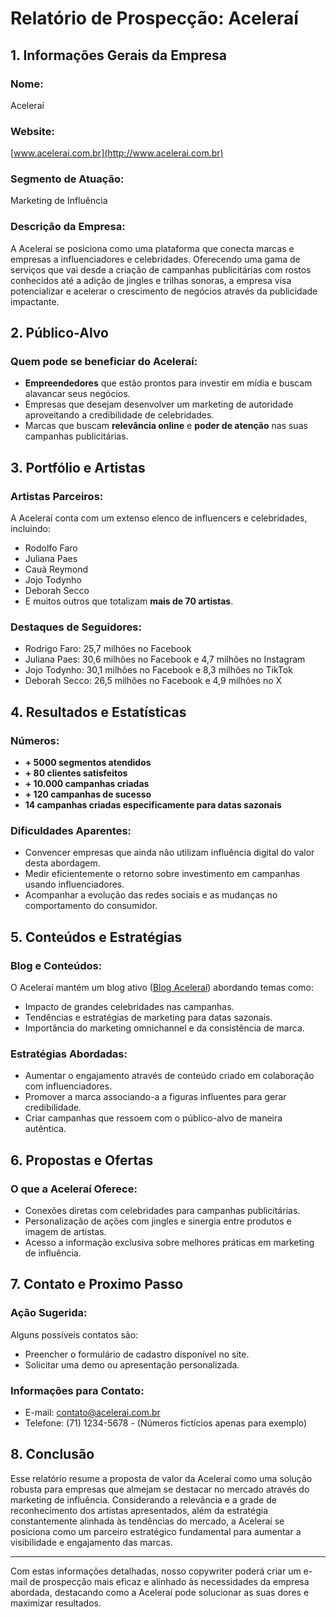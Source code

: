 # Relatório de Prospecção: Aceleraí

## 1. Informações Gerais da Empresa

### Nome: 
Aceleraí

### Website: 
[www.acelerai.com.br](http://www.acelerai.com.br)

### Segmento de Atuação:
Marketing de Influência

### Descrição da Empresa:
A Aceleraí se posiciona como uma plataforma que conecta marcas e empresas a influenciadores e celebridades. Oferecendo uma gama de serviços que vai desde a criação de campanhas publicitárias com rostos conhecidos até a adição de jingles e trilhas sonoras, a empresa visa potencializar e acelerar o crescimento de negócios através da publicidade impactante.

## 2. Público-Alvo

### Quem pode se beneficiar do Aceleraí:
- **Empreendedores** que estão prontos para investir em mídia e buscam alavancar seus negócios.
- Empresas que desejam desenvolver um marketing de autoridade aproveitando a credibilidade de celebridades.
- Marcas que buscam **relevância online** e **poder de atenção** nas suas campanhas publicitárias.

## 3. Portfólio e Artistas

### Artistas Parceiros:
A Aceleraí conta com um extenso elenco de influencers e celebridades, incluindo:
- Rodolfo Faro
- Juliana Paes
- Cauã Reymond
- Jojo Todynho
- Deborah Secco
- E muitos outros que totalizam **mais de 70 artistas**.

### Destaques de Seguidores:
- Rodrigo Faro: 25,7 milhões no Facebook
- Juliana Paes: 30,6 milhões no Facebook e 4,7 milhões no Instagram
- Jojo Todynho: 30,1 milhões no Facebook e 8,3 milhões no TikTok
- Deborah Secco: 26,5 milhões no Facebook e 4,9 milhões no X

## 4. Resultados e Estatísticas

### Números:
- **+ 5000 segmentos atendidos**
- **+ 80 clientes satisfeitos**
- **+ 10.000 campanhas criadas**
- **+ 120 campanhas de sucesso** 
- **14 campanhas criadas especificamente para datas sazonais**
  
### Dificuldades Aparentes:
- Convencer empresas que ainda não utilizam influência digital do valor desta abordagem.
- Medir eficientemente o retorno sobre investimento em campanhas usando influenciadores.
- Acompanhar a evolução das redes sociais e as mudanças no comportamento do consumidor.

## 5. Conteúdos e Estratégias

### Blog e Conteúdos:
O Aceleraí mantém um blog ativo ([Blog Aceleraí](https://blog.acelerai.com.br/)) abordando temas como:
- Impacto de grandes celebridades nas campanhas.
- Tendências e estratégias de marketing para datas sazonais.
- Importância do marketing omnichannel e da consistência de marca.

### Estratégias Abordadas:
- Aumentar o engajamento através de conteúdo criado em colaboração com influenciadores.
- Promover a marca associando-a a figuras influentes para gerar credibilidade.
- Criar campanhas que ressoem com o público-alvo de maneira autêntica.

## 6. Propostas e Ofertas

### O que a Aceleraí Oferece:
- Conexões diretas com celebridades para campanhas publicitárias.
- Personalização de ações com jingles e sinergia entre produtos e imagem de artistas.
- Acesso a informação exclusiva sobre melhores práticas em marketing de influência.

## 7. Contato e Proximo Passo

### Ação Sugerida:
Alguns possíveis contatos são:
- Preencher o formulário de cadastro disponível no site.
- Solicitar uma demo ou apresentação personalizada.

### Informações para Contato:
- E-mail: [contato@acelerai.com.br](mailto:contato@acelerai.com.br)
- Telefone: (71) 1234-5678 - (Números fictícios apenas para exemplo)

## 8. Conclusão

Esse relatório resume a proposta de valor da Aceleraí como uma solução robusta para empresas que almejam se destacar no mercado através do marketing de influência. Considerando a relevância e a grade de reconhecimento dos artistas apresentados, além da estratégia constantemente alinhada às tendências do mercado, a Aceleraí se posiciona como um parceiro estratégico fundamental para aumentar a visibilidade e engajamento das marcas.

---

Com estas informações detalhadas, nosso copywriter poderá criar um e-mail de prospecção mais eficaz e alinhado às necessidades da empresa abordada, destacando como a Aceleraí pode solucionar as suas dores e maximizar resultados.